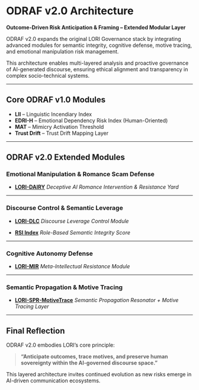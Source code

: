 # ODRAF v2.0 Architecture

**Outcome-Driven Risk Anticipation & Framing – Extended Modular Layer**

ODRAF v2.0 expands the original LORI Governance stack by integrating advanced modules for semantic integrity, cognitive defense, motive tracing, and emotional manipulation risk management.

This architecture enables multi-layered analysis and proactive governance of AI-generated discourse, ensuring ethical alignment and transparency in complex socio-technical systems.

---

## Core ODRAF v1.0 Modules

- **LII** – Linguistic Incendiary Index
- **EDRI-H** – Emotional Dependency Risk Index (Human-Oriented)
- **MAT** – Mimicry Activation Threshold
- **Trust Drift** – Trust Drift Mapping Layer

---

## ODRAF v2.0 Extended Modules

### Emotional Manipulation & Romance Scam Defense

- [**LORI-DAIRY**](/modules/LORI-DAIRY.md)
_Deceptive AI Romance Intervention & Resistance Yard_

---

### Discourse Control & Semantic Leverage

- [**LORI-DLC**](/modules/LORI-DLC.md)
_Discourse Leverage Control Module_

- [**RSI Index**](/modules/RSI_Index.md)
_Role-Based Semantic Integrity Score_

---

### Cognitive Autonomy Defense

- [**LORI-MIR**](/modules/LORI-MIR.md)
_Meta-Intellectual Resistance Module_

---

### Semantic Propagation & Motive Tracing

- [**LORI-SPR-MotiveTrace**](/modules/LORI-SPR-MotiveTrace.md)
_Semantic Propagation Resonator + Motive Tracing Layer_

---

## Final Reflection

ODRAF v2.0 embodies LORI’s core principle:

> **“Anticipate outcomes, trace motives, and preserve human sovereignty within the AI-governed discourse space.”**

This layered architecture invites continued evolution as new risks emerge in AI-driven communication ecosystems.
